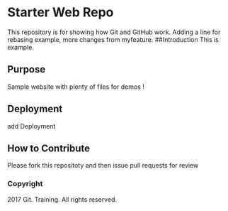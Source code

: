# Starter Web Repo

This repository is for showing how Git and GitHub work.
Adding a line for rebasing example, more changes from myfeature.
##Introduction
This is example.

## Purpose

Sample website with plenty of files for demos !

## Deployment
add Deployment

## How to Contribute
Please fork this repositoty and then issue pull requests for review

### Copyright
2017 Git. Training. All rights reserved.